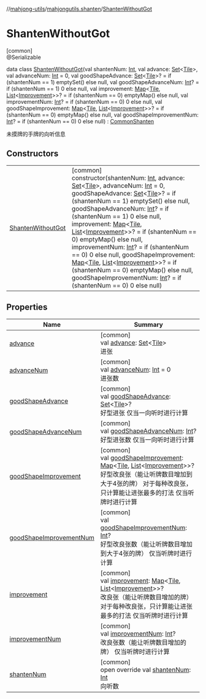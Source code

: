 //[mahjong-utils](../../../index.md)/[mahjongutils.shanten](../index.md)/[ShantenWithoutGot](index.md)

# ShantenWithoutGot

[common]\
@Serializable

data class [ShantenWithoutGot](index.md)(val shantenNum: [Int](https://kotlinlang.org/api/latest/jvm/stdlib/kotlin/-int/index.html), val advance: [Set](https://kotlinlang.org/api/latest/jvm/stdlib/kotlin.collections/-set/index.html)&lt;[Tile](../../mahjongutils.models/-tile/index.md)&gt;, val advanceNum: [Int](https://kotlinlang.org/api/latest/jvm/stdlib/kotlin/-int/index.html) = 0, val goodShapeAdvance: [Set](https://kotlinlang.org/api/latest/jvm/stdlib/kotlin.collections/-set/index.html)&lt;[Tile](../../mahjongutils.models/-tile/index.md)&gt;? = if (shantenNum == 1) emptySet() else null, val goodShapeAdvanceNum: [Int](https://kotlinlang.org/api/latest/jvm/stdlib/kotlin/-int/index.html)? = if (shantenNum == 1) 0 else null, val improvement: [Map](https://kotlinlang.org/api/latest/jvm/stdlib/kotlin.collections/-map/index.html)&lt;[Tile](../../mahjongutils.models/-tile/index.md), [List](https://kotlinlang.org/api/latest/jvm/stdlib/kotlin.collections/-list/index.html)&lt;[Improvement](../-improvement/index.md)&gt;&gt;? = if (shantenNum == 0) emptyMap() else null, val improvementNum: [Int](https://kotlinlang.org/api/latest/jvm/stdlib/kotlin/-int/index.html)? = if (shantenNum == 0) 0 else null, val goodShapeImprovement: [Map](https://kotlinlang.org/api/latest/jvm/stdlib/kotlin.collections/-map/index.html)&lt;[Tile](../../mahjongutils.models/-tile/index.md), [List](https://kotlinlang.org/api/latest/jvm/stdlib/kotlin.collections/-list/index.html)&lt;[Improvement](../-improvement/index.md)&gt;&gt;? = if (shantenNum == 0) emptyMap() else null, val goodShapeImprovementNum: [Int](https://kotlinlang.org/api/latest/jvm/stdlib/kotlin/-int/index.html)? = if (shantenNum == 0) 0 else null) : [CommonShanten](../-common-shanten/index.md)

未摸牌的手牌的向听信息

## Constructors

| | |
|---|---|
| [ShantenWithoutGot](-shanten-without-got.md) | [common]<br>constructor(shantenNum: [Int](https://kotlinlang.org/api/latest/jvm/stdlib/kotlin/-int/index.html), advance: [Set](https://kotlinlang.org/api/latest/jvm/stdlib/kotlin.collections/-set/index.html)&lt;[Tile](../../mahjongutils.models/-tile/index.md)&gt;, advanceNum: [Int](https://kotlinlang.org/api/latest/jvm/stdlib/kotlin/-int/index.html) = 0, goodShapeAdvance: [Set](https://kotlinlang.org/api/latest/jvm/stdlib/kotlin.collections/-set/index.html)&lt;[Tile](../../mahjongutils.models/-tile/index.md)&gt;? = if (shantenNum == 1) emptySet() else null, goodShapeAdvanceNum: [Int](https://kotlinlang.org/api/latest/jvm/stdlib/kotlin/-int/index.html)? = if (shantenNum == 1) 0 else null, improvement: [Map](https://kotlinlang.org/api/latest/jvm/stdlib/kotlin.collections/-map/index.html)&lt;[Tile](../../mahjongutils.models/-tile/index.md), [List](https://kotlinlang.org/api/latest/jvm/stdlib/kotlin.collections/-list/index.html)&lt;[Improvement](../-improvement/index.md)&gt;&gt;? = if (shantenNum == 0) emptyMap() else null, improvementNum: [Int](https://kotlinlang.org/api/latest/jvm/stdlib/kotlin/-int/index.html)? = if (shantenNum == 0) 0 else null, goodShapeImprovement: [Map](https://kotlinlang.org/api/latest/jvm/stdlib/kotlin.collections/-map/index.html)&lt;[Tile](../../mahjongutils.models/-tile/index.md), [List](https://kotlinlang.org/api/latest/jvm/stdlib/kotlin.collections/-list/index.html)&lt;[Improvement](../-improvement/index.md)&gt;&gt;? = if (shantenNum == 0) emptyMap() else null, goodShapeImprovementNum: [Int](https://kotlinlang.org/api/latest/jvm/stdlib/kotlin/-int/index.html)? = if (shantenNum == 0) 0 else null) |

## Properties

| Name | Summary |
|---|---|
| [advance](advance.md) | [common]<br>val [advance](advance.md): [Set](https://kotlinlang.org/api/latest/jvm/stdlib/kotlin.collections/-set/index.html)&lt;[Tile](../../mahjongutils.models/-tile/index.md)&gt;<br>进张 |
| [advanceNum](advance-num.md) | [common]<br>val [advanceNum](advance-num.md): [Int](https://kotlinlang.org/api/latest/jvm/stdlib/kotlin/-int/index.html) = 0<br>进张数 |
| [goodShapeAdvance](good-shape-advance.md) | [common]<br>val [goodShapeAdvance](good-shape-advance.md): [Set](https://kotlinlang.org/api/latest/jvm/stdlib/kotlin.collections/-set/index.html)&lt;[Tile](../../mahjongutils.models/-tile/index.md)&gt;?<br>好型进张 仅当一向听时进行计算 |
| [goodShapeAdvanceNum](good-shape-advance-num.md) | [common]<br>val [goodShapeAdvanceNum](good-shape-advance-num.md): [Int](https://kotlinlang.org/api/latest/jvm/stdlib/kotlin/-int/index.html)?<br>好型进张数 仅当一向听时进行计算 |
| [goodShapeImprovement](good-shape-improvement.md) | [common]<br>val [goodShapeImprovement](good-shape-improvement.md): [Map](https://kotlinlang.org/api/latest/jvm/stdlib/kotlin.collections/-map/index.html)&lt;[Tile](../../mahjongutils.models/-tile/index.md), [List](https://kotlinlang.org/api/latest/jvm/stdlib/kotlin.collections/-list/index.html)&lt;[Improvement](../-improvement/index.md)&gt;&gt;?<br>好型改良张（能让听牌数目增加到大于4张的牌） 对于每种改良张，只计算能让进张最多的打法 仅当听牌时进行计算 |
| [goodShapeImprovementNum](good-shape-improvement-num.md) | [common]<br>val [goodShapeImprovementNum](good-shape-improvement-num.md): [Int](https://kotlinlang.org/api/latest/jvm/stdlib/kotlin/-int/index.html)?<br>好型改良张数（能让听牌数目增加到大于4张的牌） 仅当听牌时进行计算 |
| [improvement](improvement.md) | [common]<br>val [improvement](improvement.md): [Map](https://kotlinlang.org/api/latest/jvm/stdlib/kotlin.collections/-map/index.html)&lt;[Tile](../../mahjongutils.models/-tile/index.md), [List](https://kotlinlang.org/api/latest/jvm/stdlib/kotlin.collections/-list/index.html)&lt;[Improvement](../-improvement/index.md)&gt;&gt;?<br>改良张（能让听牌数目增加的牌） 对于每种改良张，只计算能让进张最多的打法 仅当听牌时进行计算 |
| [improvementNum](improvement-num.md) | [common]<br>val [improvementNum](improvement-num.md): [Int](https://kotlinlang.org/api/latest/jvm/stdlib/kotlin/-int/index.html)?<br>改良张数（能让听牌数目增加的牌） 仅当听牌时进行计算 |
| [shantenNum](shanten-num.md) | [common]<br>open override val [shantenNum](shanten-num.md): [Int](https://kotlinlang.org/api/latest/jvm/stdlib/kotlin/-int/index.html)<br>向听数 |
